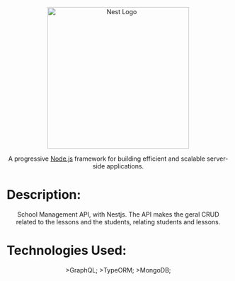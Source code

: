 <p align="center">
  <a href="http://nestjs.com/" target="blank"><img src="https://nestjs.com/img/logo_text.svg" width="320" alt="Nest Logo" /></a>
</p>

[circleci-image]: https://img.shields.io/circleci/build/github/nestjs/nest/master?token=abc123def456
[circleci-url]: https://circleci.com/gh/nestjs/nest

  <p align="center">A progressive <a href="http://nodejs.org" target="_blank">Node.js</a> framework for building efficient and scalable server-side applications.</p>
    <p align="center">

# Description:

<p align="center">
  School Management API, with Nestjs. The API makes the geral CRUD related to the lessons and the students, relating students and lessons.
</p>

# Technologies Used:

<p align="center">
  >GraphQL;
  >TypeORM;
  >MongoDB;
</p>
